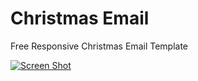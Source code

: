 Christmas Email
===============

Free Responsive Christmas Email Template

[![Screen Shot](https://raw.githubusercontent.com/technext/christmas-email/master/christmas-email-.jpg)](http://themewagon.com)
